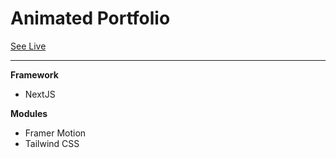 # Animated Portfolio

[See Live](https://www.anik-has-a-portfolio.vercel.app)

<hr />

**Framework**

* NextJS

**Modules**

* Framer Motion
* Tailwind CSS
